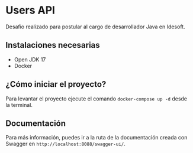# Users API
Desafio realizado para postular al cargo de desarrollador Java en Idesoft.

## Instalaciones necesarias
- Open JDK 17
- Docker

## ¿Cómo iniciar el proyecto?
Para levantar el proyecto ejecute el comando `docker-compose up -d` desde la terminal.

## Documentación
Para más información, puedes ir a la ruta de la documentación creada con Swagger en `http://localhost:8088/swagger-ui/`.
